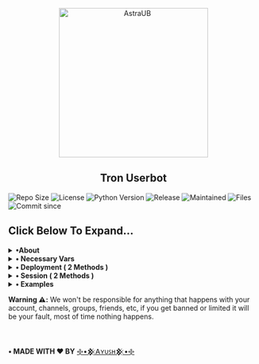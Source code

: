 <p align="center">
    <a href="https://github.com/Krishsuperyo/Astra">
        <img src="https://graph.org/file/8cda8bd387064b210dab4.jpg" height="300" width="300" alt="AstraUB">
    </a>
</p>

<h2 align="center">Tron Userbot</h2> 

![Repo Size](https://img.shields.io/github/repo-size/Krishsuperyo/Astra)
![License](https://img.shields.io/github/license/Krishsuperyo/Astra)
![Python Version](https://img.shields.io/badge/python-3.x.x-aqua)
![Release](https://img.shields.io/github/v/release/Krishsuperyo/Astra)
![Maintained](https://img.shields.io/badge/Maintained%20%3F-Yes-orange)
![Files](https://img.shields.io/github/directory-file-count/Krishsuperyo/Astra?label=repo%20files)
![Commit since](https://img.shields.io/github/commits-since/Krishsuperyo/Astra/0.0.1/master)


<h2>Click Below To Expand...</h2>

<details>
    <summary><b>•About</b></summary>

<br />
<b>This is a telegram userbot which is written in pure python language and it is based on Dan's</b> <a href="https://github.com/pyrogram/pyrogram">Pyrogram</a> <b>library.</b>

<b>Now let's understand what is a userbot ?</b>

<b>A userbot is simple program to automate your telegram account. Userbots are same as telegram bots.</b>
<b>the difference is that all the functionality & features of a bot is provided in a telegram user account.</b>

<b>You might be thinking, what can a userbot do ? well userbots can do a lots of things for example downloading a video/audio from
YouTube, making telegram stickers, stopping unknown users from messaging us, image processing, etc. A userbot is not limited
to its features it can be extended more and more, it can do more beyond its limits.</b>

</details>


<details>
    <summary>
        <b>• Necessary Vars</b>
    </summary>
<br></br>

```python
API_ID
# get this value from https://my.telegram.org

API_HASH
# get this value from https://my.telegram.org

SESSION
# create session from session methods given below 

TRIGGER
# by default its dot (.) 
# change it to any single symbol you like

LOG_CHAT
# make a private group and get its chat id

TIME_ZONE
# by default its Asia/Kolkata, change it 
# your time zone

BOT_TOKEN
# create a bot at https://t.me/BotFather 
# and get its bot token
```

</details>


<details>
    <summary><b>• Deployment ( 2 Methods )</b></summary>

<br />

<b>1. Deploy on Heroku</b>

[![Deploy](https://www.herokucdn.com/deploy/button.svg)](https://heroku.com/deploy)

---

<br />

<b>2. Deploy on Local Machine</b>


• <i>Windows:</i>

1. Install python ```winget install -e --id Python.Python.3.10```

2. Create virtual environment ```python -m venv tronuserbot```

3. Activate the virtual environment ```tronuserbot/Scripts/activate```

4. Go to home path ```cd```

5. Install git ```winget install -e --id Git.Git```

6. Clone Astra repo ```git clone https://github.com/Krishsuperyo/Astra```

7. change directory ```cd Astra```

8. Start the Astra installation setup ```python -m main```


• <i>Linux:</i>

1. Update and upgrade ```apt-get update && apt-get upgrade```

2. Install python ```apt-get install python```

3. Create python virtual environment ```python -m venv Astra```

4. Activate python virtual environment ```source tronuserbot/bin/activate```

5. Install git ```apt-get install git```

6. Clone Astra repo ```git clone https://github.com/Krishsuperyo/Astra```

7. Change directory ```cd Tron```

8. Paste your keys and values in config.text file ```nano config.text```

9. After pasting all of your information, use <b>Ctrl + X</b> and enter <b>Y</b> and again hit enter button.

10. Start the Astra installation setup ```python -m main```


<b>Note:</b> You have to add keys & values in config.txt file same as given below 👇

```API_ID=1234567```<br />
```API_HASH=ad2gb7h9jd99jdu9bdid9djd9jsh8s7h7eo9kbopz```<br />
```SUDO_USERS=[1252773, 7737382, 1721726]```

<p>🎉 Done, Have fun using Astra Userbot.</p>

---

<br />
</details>

<details>
<summary><b>• Session ( 2 Methods )</b></summary>

<br />
<b>1. Repl Method</b>

[![Repl.it](https://img.shields.io/badge/REPL%20RUN-Click%20Here-aqua.svg)](https://replit.com/@beastzx18/Tron-Userbot?v=1)

---

<br />

<b>2. Termux method</b>

* Run the given command in termux

``` shell
apt update && apt upgrade && pkg install python3 git && cd $HOME && git clone https://github.com/Krishsuperyo/Astra.git && cd Tron && python3 session.py 
```

---

<br />
</details>

<details>
    <summary>
        <b>• Examples</b>
    </summary>

``` python3
from main import app
from main.core import filters
from main.core.enums import HandlerType


# userbot decorator
@app.on_update(
    handler_type=HandlerType.MESSAGE,
    filters=filters.gen(
        commands="check",
        usage="Check Bot is active or not."
    )
)
async def userbot_check_handler(client, message):
    await message.edit("Bot is Active !")

# The gen filter can be only used by the userbot



# bot decorator 
@app.bot.on_update(
    handler_type=HandlerType.MESSAGE,
    filters=filters.command(
        commands="check"
    )
)
async def bot_check_handler(bot, message):
    await bot.send_message(m.chat.id, "Bot is Active !")

```
</details>

<b>Warning ⚠️:</b>
We won't be responsible for anything that happens with your account, channels, groups, friends, etc, if you get banned or limited it will be your fault, most of time nothing happens. 

<br />

<b>• MADE WITH ❤️ BY</b> [࿇•𒆜Ꭺʏᴜꜱʜ𒆜•࿇](https://t.me/Mr_Ayush_XD)
